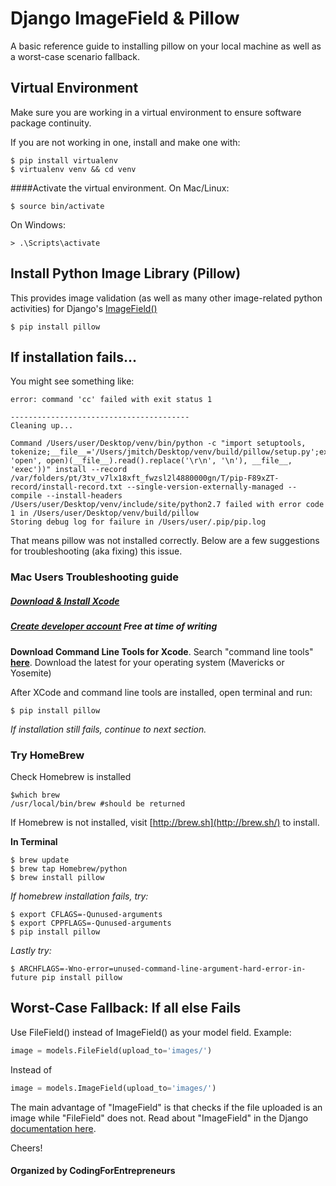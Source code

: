 # Django ImageField & Pillow
A basic reference guide to installing pillow on your local machine as well as a worst-case scenario fallback. 

## Virtual Environment 

Make sure you are working in a virtual environment to ensure software package continuity. 

If you are not working in one, install and make one with:

```
$ pip install virtualenv
$ virtualenv venv && cd venv
```

####Activate the virtual environment.
On Mac/Linux:
```
$ source bin/activate
```
On Windows:
```
> .\Scripts\activate
```

## Install Python Image Library (Pillow)
This provides image validation (as well as many other image-related python activities) for Django's [ImageField()](https://docs.djangoproject.com/en/dev/ref/models/fields/#imagefield)
```
$ pip install pillow
```

## If installation fails...
You might see something like:

```
error: command 'cc' failed with exit status 1

----------------------------------------
Cleaning up...

Command /Users/user/Desktop/venv/bin/python -c "import setuptools, tokenize;__file__='/Users/jmitch/Desktop/venv/build/pillow/setup.py';exec(compile(getattr(tokenize, 'open', open)(__file__).read().replace('\r\n', '\n'), __file__, 'exec'))" install --record /var/folders/pt/3tv_v7lx18xft_fwzsl2l4880000gn/T/pip-F89xZT-record/install-record.txt --single-version-externally-managed --compile --install-headers /Users/user/Desktop/venv/include/site/python2.7 failed with error code 1 in /Users/user/Desktop/venv/build/pillow
Storing debug log for failure in /Users/user/.pip/pip.log
```
That means pillow was not installed correctly. Below are a few suggestions for troubleshooting (aka fixing) this issue.

### Mac Users Troubleshooting guide

##### [Download & Install Xcode](https://developer.apple.com/xcode/downloads/)

##### [Create developer account](https://developer.apple.com/register/index.action) _Free at time of writing_

**Download Command Line Tools for Xcode**. Search "command line tools" **[here](https://developer.apple.com/downloads/index.action)**. 
Download the latest for your operating system (Mavericks or Yosemite)

After XCode and command line tools are installed, open terminal and run:
```
$ pip install pillow
```

_If installation still fails, continue to next section._

### Try HomeBrew

Check Homebrew is installed
```
$which brew
/usr/local/bin/brew #should be returned
```

If Homebrew is not installed, visit [http://brew.sh](http://brew.sh/) to install.


__In Terminal__
```
$ brew update
$ brew tap Homebrew/python
$ brew install pillow
```



_If homebrew installation fails, try:_

```
$ export CFLAGS=-Qunused-arguments
$ export CPPFLAGS=-Qunused-arguments
$ pip install pillow
```

_Lastly try:_
```
$ ARCHFLAGS=-Wno-error=unused-command-line-argument-hard-error-in-future pip install pillow
```

## Worst-Case Fallback: If all else Fails
Use FileField() instead of ImageField() as your model field. Example:
```python
image = models.FileField(upload_to='images/')
```

Instead of 
```python
image = models.ImageField(upload_to='images/')
```

The main advantage of "ImageField" is that checks if the file uploaded is an image while "FileField" does not. Read about "ImageField" in the Django [documentation here](https://docs.djangoproject.com/en/dev/ref/models/fields/#imagefield).

Cheers!

#### Organized by CodingForEntrepreneurs
